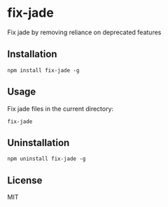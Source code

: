 # fix-jade

Fix jade by removing reliance on deprecated features

## Installation

    npm install fix-jade -g

## Usage

Fix jade files in the current directory:

    fix-jade

## Uninstallation

    npm uninstall fix-jade -g

## License

MIT